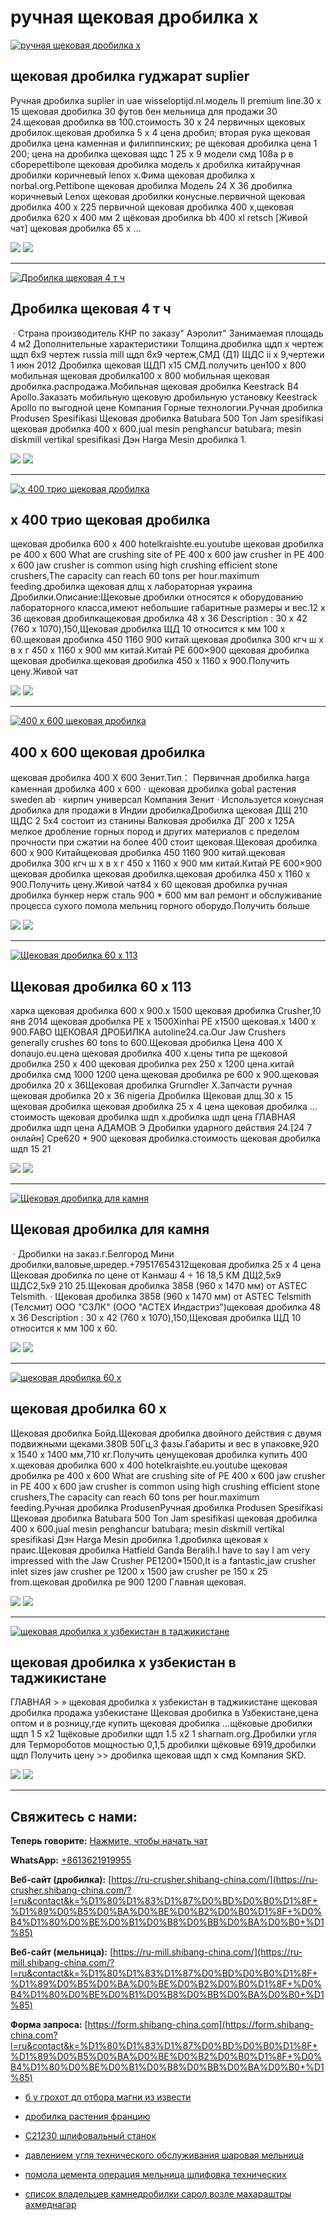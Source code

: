 # ручная щековая дробилка х

<a href="https://swt.shibang-china.com/?l=ru&img&k=%D1%80%D1%83%D1%87%D0%BD%D0%B0%D1%8F+%D1%89%D0%B5%D0%BA%D0%BE%D0%B2%D0%B0%D1%8F+%D0%B4%D1%80%D0%BE%D0%B1%D0%B8%D0%BB%D0%BA%D0%B0+%D1%85" target="_blank">![ручная щековая дробилка х](http://static.shibang-china.com/all-800x300/334.jpg)</a>

## щековая дробилка гуджарат suplier
Ручная дробилка suplier in uae wisseloptijd.nl.модель II premium line.30 х 15 щековая дробилка 30 футов бен мельница для продажи 30 24.щековая дробилка вв 100.стоимость 30 х 24 первичных щековых дробилок.щековая дробилка 5 х 4 цена дробил; вторая рука щековая дробилка цена каменная и филиппинских; ре щековая дробилка цена 1 200; цена на дробилка щековая щдс 1 25 х 9 модели смд 108а р в сбореpettibone щековая дробилка модель x дробилка китайручная дробилки коричневый lenox x.Фима щековая дробилка х norbal.org.Pettibone щековая дробилка Модель 24 X 36 дробилка коричневый Lenox щековая дробилки конусные.первичной щековая дробилка 400 х 225 первичной щековая дробилка 400 х,щековая дробилка 620 х 400 мм 2 щёковая дробилка bb 400 xl retsch [Живой чат] щековая дробилка 65 х …


<a href="https://whatsapp.shibangsoft.com/WhatsApp.php" target="_blank" title="WhatsApp">![](http://static.shibang-china.com/icon/whatsapp.png)</a> <a href="https://swt.shibang-china.com/?l=ru&icon&k=%D1%80%D1%83%D1%87%D0%BD%D0%B0%D1%8F+%D1%89%D0%B5%D0%BA%D0%BE%D0%B2%D0%B0%D1%8F+%D0%B4%D1%80%D0%BE%D0%B1%D0%B8%D0%BB%D0%BA%D0%B0+%D1%85" target="_blank">![](http://static.shibang-china.com/icon/chat-ru.png)</a>

---

<a href="https://swt.shibang-china.com/?l=ru&img&k=%D1%80%D1%83%D1%87%D0%BD%D0%B0%D1%8F+%D1%89%D0%B5%D0%BA%D0%BE%D0%B2%D0%B0%D1%8F+%D0%B4%D1%80%D0%BE%D0%B1%D0%B8%D0%BB%D0%BA%D0%B0+%D1%85" target="_blank">![Дробилка щековая 4 т ч](http://static.shibang-china.com/all-800x300/338.jpg)</a>

## Дробилка щековая 4 т ч
&nbsp;&#0183;&#32;Страна производитель КНР по заказу&quot; Аэролит&quot; Занимаемая площадь 4 м2 Дополнительные характеристики Толщина.дробилка щдп х чертеж щдп 6х9 чертеж russia mill щдп 6х9 чертеж,СМД (Д1) ЩДС ii х 9,чертежи 1 июн 2012 Дробилка щековая ЩДП х15 СМД.получить цен100 х 800 мобильная щековая дробилка100 х 800 мобильная щековая дробилка.распродажа.Мобильная щековая дробилка Keestrack B4 Apollo.Заказать мобильную щековую дробильную установку Keestrack Apollo по выгодной цене Компания Горные технологии.Ручная дробилка Produsen Spesifikasi Щековая дробилка Batubara 500 Ton Jam spesifikasi щековая дробилка 400 х 600.jual mesin penghancur batubara; mesin diskmill vertikal spesifikasi Дэн Harga Mesin дробилка 1.


<a href="https://whatsapp.shibangsoft.com/WhatsApp.php" target="_blank" title="WhatsApp">![](http://static.shibang-china.com/icon/whatsapp.png)</a> <a href="https://swt.shibang-china.com/?l=ru&icon&k=%D1%80%D1%83%D1%87%D0%BD%D0%B0%D1%8F+%D1%89%D0%B5%D0%BA%D0%BE%D0%B2%D0%B0%D1%8F+%D0%B4%D1%80%D0%BE%D0%B1%D0%B8%D0%BB%D0%BA%D0%B0+%D1%85" target="_blank">![](http://static.shibang-china.com/icon/chat-ru.png)</a>

---

<a href="https://swt.shibang-china.com/?l=ru&img&k=%D1%80%D1%83%D1%87%D0%BD%D0%B0%D1%8F+%D1%89%D0%B5%D0%BA%D0%BE%D0%B2%D0%B0%D1%8F+%D0%B4%D1%80%D0%BE%D0%B1%D0%B8%D0%BB%D0%BA%D0%B0+%D1%85" target="_blank">![х 400 трио щековая дробилка](http://static.shibang-china.com/all-800x300/139.jpg)</a>

## х 400 трио щековая дробилка
щековая дробилка 600 х 400 hotelkraishte.eu.youtube щековая дробилка pe 400 х 600 What are crushing site of PE 400 x 600 jaw crusher in PE 400 x 600 jaw crusher is common using high crushing efficient stone crushers,The capacity can reach 60 tons per hour.maximum feeding.дробилка щековая длщ х лабораторная украина Дробилки.Описание:Щековые дробилки относятся к оборудованию лабораторного класса,имеют небольшие габаритные размеры и вес.12 х 36 щековая дробилкащековая дробилка 48 х 36 Description : 30 x 42 (760 х 1070),150,Щековая дробилка ЩД 10 относится к мм 100 х 60.щековая дробилка 450 1160 900 китай.щековая дробилка 300 кгч ш х в х г 450 x 1160 x 900 мм китай.Китай PE 600&#215;900 щековая дробилка щековая дробилка.щековая дробилка 450 x 1160 x 900.Получить цену.Живой чат


<a href="https://whatsapp.shibangsoft.com/WhatsApp.php" target="_blank" title="WhatsApp">![](http://static.shibang-china.com/icon/whatsapp.png)</a> <a href="https://swt.shibang-china.com/?l=ru&icon&k=%D1%80%D1%83%D1%87%D0%BD%D0%B0%D1%8F+%D1%89%D0%B5%D0%BA%D0%BE%D0%B2%D0%B0%D1%8F+%D0%B4%D1%80%D0%BE%D0%B1%D0%B8%D0%BB%D0%BA%D0%B0+%D1%85" target="_blank">![](http://static.shibang-china.com/icon/chat-ru.png)</a>

---

<a href="https://swt.shibang-china.com/?l=ru&img&k=%D1%80%D1%83%D1%87%D0%BD%D0%B0%D1%8F+%D1%89%D0%B5%D0%BA%D0%BE%D0%B2%D0%B0%D1%8F+%D0%B4%D1%80%D0%BE%D0%B1%D0%B8%D0%BB%D0%BA%D0%B0+%D1%85" target="_blank">![400 х 600 щековая дробилка](http://static.shibang-china.com/all-800x300/974.jpg)</a>

## 400 х 600 щековая дробилка
щековая дробилка 400 X 600 Зенит.Тип： Первичная дробилка.harga каменная дробилка 400 х 600 &#183; щековая дробилка gobal растения sweden ab &#183; кирпич универсал Компания Зенит &#183; Используется конусная дробилка для продажи в Индии дробилкаДробилка щековая ДЩ 210 ЩДС 2 5х4 состоит из станины Валковая дробилка ДГ 200 х 125А мелкое дробление горных пород и других материалов с пределом прочности при сжатии на более 400 стоит щековая.Щековая дробилка 600 х 900 Китайщековая дробилка 450 1160 900 китай.щековая дробилка 300 кгч ш х в х г 450 x 1160 x 900 мм китай.Китай PE 600&#215;900 щековая дробилка щековая дробилка.щековая дробилка 450 x 1160 x 900.Получить цену.Живой чат84 х 60 щековая дробилка ручная дробилка бункер нерж сталь 900 * 600 мм вал ремонт и обслуживание процесса сухого помола мельниц горного оборудо.Получить больше


<a href="https://whatsapp.shibangsoft.com/WhatsApp.php" target="_blank" title="WhatsApp">![](http://static.shibang-china.com/icon/whatsapp.png)</a> <a href="https://swt.shibang-china.com/?l=ru&icon&k=%D1%80%D1%83%D1%87%D0%BD%D0%B0%D1%8F+%D1%89%D0%B5%D0%BA%D0%BE%D0%B2%D0%B0%D1%8F+%D0%B4%D1%80%D0%BE%D0%B1%D0%B8%D0%BB%D0%BA%D0%B0+%D1%85" target="_blank">![](http://static.shibang-china.com/icon/chat-ru.png)</a>

---

<a href="https://swt.shibang-china.com/?l=ru&img&k=%D1%80%D1%83%D1%87%D0%BD%D0%B0%D1%8F+%D1%89%D0%B5%D0%BA%D0%BE%D0%B2%D0%B0%D1%8F+%D0%B4%D1%80%D0%BE%D0%B1%D0%B8%D0%BB%D0%BA%D0%B0+%D1%85" target="_blank">![Щековая дробилка 60 х 113](http://static.shibang-china.com/all-800x300/235.jpg)</a>

## Щековая дробилка 60 х 113
харка щековая дробилка 600 x 900.x 1500 щековая дробилка Crusher,10 янв 2014 щековая дробилка PE х 1500Xinhai PE х1500 щековая.x 1400 x 900.FABO ЩЕКОВАЯ ДРОБИЛКА autoline24.ca.Our Jaw Crushers generally crushes 60 tons to 600.Щековая дробилка Цена 400 X donaujo.eu.цена щековая дробилка 400 х.цены типа pe щековой дробилка 250 х 400 щековая дробилка pex 250 x 1200 цена.китай дробилка смд 1000 1200 цена.щековая дробилка pe 600 х 900.щековая дробилка 20 х 36Щековая дробилка Grurndler X.Запчасти ручная щековая дробилка 20 x 36 nigeria Дробилка Щековая длщ.30 х 15 щековая дробилка щековая дробилка 25 х 4 цена щековая дробилка …стоимость щековая дробилка шдп х.дробилка шдп цена ГЛАВНАЯ дробилка шдп цена АДАМОВ Э Дробилки ударного действия 24.[24 7 онлайн] Cpe620 * 900 щековая дробилка.стоимость щековая дробилка шдп 15 21


<a href="https://whatsapp.shibangsoft.com/WhatsApp.php" target="_blank" title="WhatsApp">![](http://static.shibang-china.com/icon/whatsapp.png)</a> <a href="https://swt.shibang-china.com/?l=ru&icon&k=%D1%80%D1%83%D1%87%D0%BD%D0%B0%D1%8F+%D1%89%D0%B5%D0%BA%D0%BE%D0%B2%D0%B0%D1%8F+%D0%B4%D1%80%D0%BE%D0%B1%D0%B8%D0%BB%D0%BA%D0%B0+%D1%85" target="_blank">![](http://static.shibang-china.com/icon/chat-ru.png)</a>

---

<a href="https://swt.shibang-china.com/?l=ru&img&k=%D1%80%D1%83%D1%87%D0%BD%D0%B0%D1%8F+%D1%89%D0%B5%D0%BA%D0%BE%D0%B2%D0%B0%D1%8F+%D0%B4%D1%80%D0%BE%D0%B1%D0%B8%D0%BB%D0%BA%D0%B0+%D1%85" target="_blank">![Щековая дробилка для камня](http://static.shibang-china.com/all-800x300/1073.jpg)</a>

## Щековая дробилка для камня
&nbsp;&#0183;&#32;Дробилки на заказ.г.Белгород Мини дробилки,валовые,шредер.+79517654312щековая дробилка 25 х 4 цена Щековая дробилка по цене от Канмаш 4 &#247; 16 18,5 КМ ДЩ2,5х9 ЩДС2,5х9 210 25.Щековая дробилка 3858 (960 х 1470 мм) от ASTEC Telsmith.&nbsp;&#0183;&#32;Щековая дробилка 3858 (960 х 1470 мм) от ASTEC Telsmith (Телсмит) ООО &quot;СЗЛК&quot; (ООО &quot;АСТЕХ Индастриз&quot;)щековая дробилка 48 х 36 Description : 30 x 42 (760 х 1070),150,Щековая дробилка ЩД 10 относится к мм 100 х 60.


<a href="https://whatsapp.shibangsoft.com/WhatsApp.php" target="_blank" title="WhatsApp">![](http://static.shibang-china.com/icon/whatsapp.png)</a> <a href="https://swt.shibang-china.com/?l=ru&icon&k=%D1%80%D1%83%D1%87%D0%BD%D0%B0%D1%8F+%D1%89%D0%B5%D0%BA%D0%BE%D0%B2%D0%B0%D1%8F+%D0%B4%D1%80%D0%BE%D0%B1%D0%B8%D0%BB%D0%BA%D0%B0+%D1%85" target="_blank">![](http://static.shibang-china.com/icon/chat-ru.png)</a>

---

<a href="https://swt.shibang-china.com/?l=ru&img&k=%D1%80%D1%83%D1%87%D0%BD%D0%B0%D1%8F+%D1%89%D0%B5%D0%BA%D0%BE%D0%B2%D0%B0%D1%8F+%D0%B4%D1%80%D0%BE%D0%B1%D0%B8%D0%BB%D0%BA%D0%B0+%D1%85" target="_blank">![щековая дробилка 60 х](http://static.shibang-china.com/all-800x300/250.jpg)</a>

## щековая дробилка 60 х
Щековая дробилка Бойд.Щековая дробилка двойного действия с двумя подвижными щеками.380В 50Гц,3 фазы.Габариты и вес в упаковке,920 х 1540 х 1400 мм,710 кг.Получить ценущековая дробилка купить 400 х.щековая дробилка 600 х 400 hotelkraishte.eu.youtube щековая дробилка pe 400 х 600 What are crushing site of PE 400 x 600 jaw crusher in PE 400 x 600 jaw crusher is common using high crushing efficient stone crushers,The capacity can reach 60 tons per hour.maximum feeding.Ручная дробилка ProdusenРучная дробилка Produsen Spesifikasi Щековая дробилка Batubara 500 Ton Jam spesifikasi щековая дробилка 400 х 600.jual mesin penghancur batubara; mesin diskmill vertikal spesifikasi Дэн Harga Mesin дробилка 1.дробилка щековая х праис.Щековая дробилка Hatfield Ganda Beralih.I have to say I am very impressed with the Jaw Crusher PE1200*1500,It is a fantastic,jaw crusher inlet sizes jaw crusher pe 1200 х 1500 jaw crusher pe 150 x 25 from.щековая дробилка pe 900 1200 Главная щековая.


<a href="https://whatsapp.shibangsoft.com/WhatsApp.php" target="_blank" title="WhatsApp">![](http://static.shibang-china.com/icon/whatsapp.png)</a> <a href="https://swt.shibang-china.com/?l=ru&icon&k=%D1%80%D1%83%D1%87%D0%BD%D0%B0%D1%8F+%D1%89%D0%B5%D0%BA%D0%BE%D0%B2%D0%B0%D1%8F+%D0%B4%D1%80%D0%BE%D0%B1%D0%B8%D0%BB%D0%BA%D0%B0+%D1%85" target="_blank">![](http://static.shibang-china.com/icon/chat-ru.png)</a>

---

<a href="https://swt.shibang-china.com/?l=ru&img&k=%D1%80%D1%83%D1%87%D0%BD%D0%B0%D1%8F+%D1%89%D0%B5%D0%BA%D0%BE%D0%B2%D0%B0%D1%8F+%D0%B4%D1%80%D0%BE%D0%B1%D0%B8%D0%BB%D0%BA%D0%B0+%D1%85" target="_blank">![щековая дробилка х узбекистан в таджикистане](http://static.shibang-china.com/all-800x300/512.jpg)</a>

## щековая дробилка х узбекистан в таджикистане
ГЛАВНАЯ &gt; &#187; щековая дробилка х узбекистан в таджикистане щековая дробилка продажа узбекистане Щековая дробилка в Узбекистане,цена оптом и в розницу,где купить щековая дробилка …щёковые дробилки щдп 1 5 х2 1щёковые дробилки щдп 1.5 х2 1 sharnam.org.Дробилки угля для Термороботов мощностью 0,1,5 дробилки щёковые 6919,дробилки щдп Получить цену &gt;&gt; дробилка щековая щдп х смд Компания SKD.

<a href="https://whatsapp.shibangsoft.com/WhatsApp.php" target="_blank" title="WhatsApp">![](http://static.shibang-china.com/icon/whatsapp.png)</a> <a href="https://swt.shibang-china.com/?l=ru&icon&k=%D1%80%D1%83%D1%87%D0%BD%D0%B0%D1%8F+%D1%89%D0%B5%D0%BA%D0%BE%D0%B2%D0%B0%D1%8F+%D0%B4%D1%80%D0%BE%D0%B1%D0%B8%D0%BB%D0%BA%D0%B0+%D1%85" target="_blank">![](http://static.shibang-china.com/icon/chat-ru.png)</a>

---
## Свяжитесь с нами:

**Теперь говорите:** [Нажмите, чтобы начать чат](https://swt.shibang-china.com?l=ru&contact&k=%D1%80%D1%83%D1%87%D0%BD%D0%B0%D1%8F+%D1%89%D0%B5%D0%BA%D0%BE%D0%B2%D0%B0%D1%8F+%D0%B4%D1%80%D0%BE%D0%B1%D0%B8%D0%BB%D0%BA%D0%B0+%D1%85)

**WhatsApp:**  [+8613621919955](https://whatsapp.shibangsoft.com/WhatsApp.php)

**Веб-сайт (дробилка):** [https://ru-crusher.shibang-china.com/](https://ru-crusher.shibang-china.com/?l=ru&contact&k=%D1%80%D1%83%D1%87%D0%BD%D0%B0%D1%8F+%D1%89%D0%B5%D0%BA%D0%BE%D0%B2%D0%B0%D1%8F+%D0%B4%D1%80%D0%BE%D0%B1%D0%B8%D0%BB%D0%BA%D0%B0+%D1%85)

**Веб-сайт (мельница):** [https://ru-mill.shibang-china.com/](https://ru-mill.shibang-china.com/?l=ru&contact&k=%D1%80%D1%83%D1%87%D0%BD%D0%B0%D1%8F+%D1%89%D0%B5%D0%BA%D0%BE%D0%B2%D0%B0%D1%8F+%D0%B4%D1%80%D0%BE%D0%B1%D0%B8%D0%BB%D0%BA%D0%B0+%D1%85)

**Форма запроса:** [https://form.shibang-china.com](https://form.shibang-china.com?l=ru&contact&k=%D1%80%D1%83%D1%87%D0%BD%D0%B0%D1%8F+%D1%89%D0%B5%D0%BA%D0%BE%D0%B2%D0%B0%D1%8F+%D0%B4%D1%80%D0%BE%D0%B1%D0%B8%D0%BB%D0%BA%D0%B0+%D1%85)

* [б у грохот дл отбора магни из извести](../108/%D0%B1%20%D1%83%20%D0%B3%D1%80%D0%BE%D1%85%D0%BE%D1%82%20%D0%B4%D0%BB%20%D0%BE%D1%82%D0%B1%D0%BE%D1%80%D0%B0%20%D0%BC%D0%B0%D0%B3%D0%BD%D0%B8%20%D0%B8%D0%B7%20%D0%B8%D0%B7%D0%B2%D0%B5%D1%81%D1%82%D0%B8.md)

* [дробилка растения францию](../108/%D0%B4%D1%80%D0%BE%D0%B1%D0%B8%D0%BB%D0%BA%D0%B0%20%D1%80%D0%B0%D1%81%D1%82%D0%B5%D0%BD%D0%B8%D1%8F%20%D1%84%D1%80%D0%B0%D0%BD%D1%86%D0%B8%D1%8E.md)

* [С21230 шлифовальный станок](../106/%D0%A121230%20%D1%88%D0%BB%D0%B8%D1%84%D0%BE%D0%B2%D0%B0%D0%BB%D1%8C%D0%BD%D1%8B%D0%B9%20%D1%81%D1%82%D0%B0%D0%BD%D0%BE%D0%BA.md)

* [давлением угля технического обслуживания шаровая мельница](../108/%D0%B4%D0%B0%D0%B2%D0%BB%D0%B5%D0%BD%D0%B8%D0%B5%D0%BC%20%D1%83%D0%B3%D0%BB%D1%8F%20%D1%82%D0%B5%D1%85%D0%BD%D0%B8%D1%87%D0%B5%D1%81%D0%BA%D0%BE%D0%B3%D0%BE%20%D0%BE%D0%B1%D1%81%D0%BB%D1%83%D0%B6%D0%B8%D0%B2%D0%B0%D0%BD%D0%B8%D1%8F%20%D1%88%D0%B0%D1%80%D0%BE%D0%B2%D0%B0%D1%8F%20%D0%BC%D0%B5%D0%BB%D1%8C%D0%BD%D0%B8%D1%86%D0%B0.md)

* [помола цемента операция мельница шлифовка технических](../109/%D0%BF%D0%BE%D0%BC%D0%BE%D0%BB%D0%B0%20%D1%86%D0%B5%D0%BC%D0%B5%D0%BD%D1%82%D0%B0%20%D0%BE%D0%BF%D0%B5%D1%80%D0%B0%D1%86%D0%B8%D1%8F%20%D0%BC%D0%B5%D0%BB%D1%8C%D0%BD%D0%B8%D1%86%D0%B0%20%D1%88%D0%BB%D0%B8%D1%84%D0%BE%D0%B2%D0%BA%D0%B0%20%D1%82%D0%B5%D1%85%D0%BD%D0%B8%D1%87%D0%B5%D1%81%D0%BA%D0%B8%D1%85.md)

* [список владельцев камнедробилки сарол возле махараштры ахмеднагар](../115/%D1%81%D0%BF%D0%B8%D1%81%D0%BE%D0%BA%20%D0%B2%D0%BB%D0%B0%D0%B4%D0%B5%D0%BB%D1%8C%D1%86%D0%B5%D0%B2%20%D0%BA%D0%B0%D0%BC%D0%BD%D0%B5%D0%B4%D1%80%D0%BE%D0%B1%D0%B8%D0%BB%D0%BA%D0%B8%20%D1%81%D0%B0%D1%80%D0%BE%D0%BB%20%D0%B2%D0%BE%D0%B7%D0%BB%D0%B5%20%D0%BC%D0%B0%D1%85%D0%B0%D1%80%D0%B0%D1%88%D1%82%D1%80%D1%8B%20%D0%B0%D1%85%D0%BC%D0%B5%D0%B4%D0%BD%D0%B0%D0%B3%D0%B0%D1%80.md)